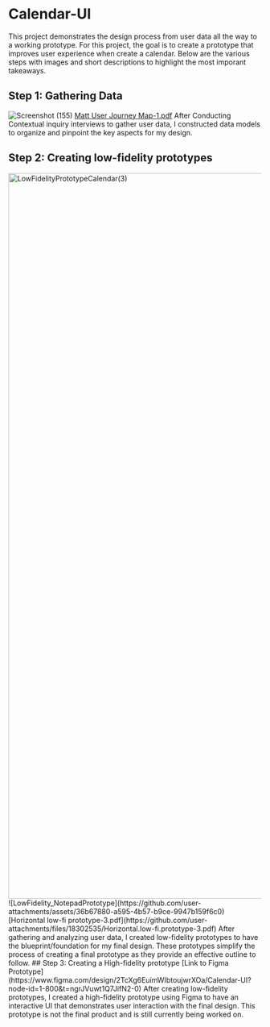 # Calendar-UI
This project demonstrates the design process from user data all the way to a working prototype. For this project, the goal is to create a prototype that improves user experience when create a calendar. Below are the various steps with images and short descriptions to highlight the most imporant takeaways. 
## Step 1: Gathering Data
![Screenshot (155)](https://github.com/user-attachments/assets/b431c3bb-1d20-4957-9b54-a420bae47865)
[Matt User Journey Map-1.pdf](https://github.com/user-attachments/files/18302508/Matt.User.Journey.Map-1.pdf)
After Conducting Contextual inquiry interviews to gather user data, I constructed data models to organize and pinpoint the key aspects for my design. 
## Step 2: Creating low-fidelity prototypes
<img width="1440" alt="LowFidelityPrototypeCalendar(3)" src="https://github.com/user-attachments/assets/6744255d-c880-4a02-b7ef-0eaa65e692ba" />
![LowFidelity_NotepadPrototype](https://github.com/user-attachments/assets/36b67880-a595-4b57-b9ce-9947b159f6c0)
[Horizontal low-fi prototype-3.pdf](https://github.com/user-attachments/files/18302535/Horizontal.low-fi.prototype-3.pdf)
After gathering and analyzing user data, I created low-fidelity prototypes to have the blueprint/foundation for my final design. These prototypes simplify the process of creating a final prototype as they provide an effective outline to follow. 
## Step 3: Creating a High-fidelity prototype
[Link to Figma Prototype](https://www.figma.com/design/2TcXg6EuimWIbtoujwrXOa/Calendar-UI?node-id=1-800&t=ngrJVuwt1Q7JifN2-0)
After creating low-fidelity prototypes, I created a high-fidelity prototype using Figma to have an interactive UI that demonstrates user interaction with the final design. 
This prototype is not the final product and is still currently being worked on. 

